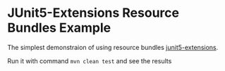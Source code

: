 # JUnit5-Extensions Resource Bundles Example
The simplest demonstraion of using resource bundles [junit5-extensions](https://github.com/bvfalcon/junit5-extensions).

Run it with command `mvn clean test` and see the results

